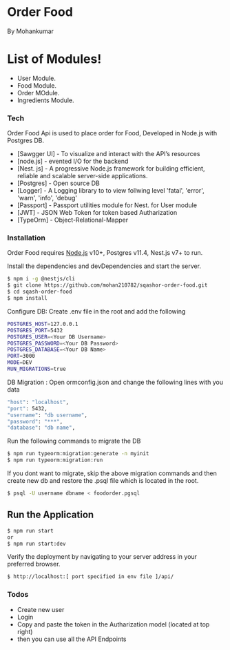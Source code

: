 # Order Food

By Mohankumar
# List of Modules!

  - User Module.
  - Food Module.
  - Order MOdule.
  - Ingredients Module.
 
### Tech

Order Food Api is used to place order for Food, Developed in Node.js with Postgres DB.

* [Sawgger UI] - To visualize and interact with the API’s resources
* [node.js] - evented I/O for the backend
* [Nest. js] - A progressive Node.js framework for building efficient, reliable and scalable server-side applications.
* [Postgres] - Open source DB
* [Logger] - A Logging library to to view follwing level 'fatal', 'error', 'warn', 'info', 'debug'
* [Passport] - Passport utilities module for Nest. for User module
* [JWT] - JSON Web Token for token based Autharization
* [TypeOrm] - Object-Relational-Mapper

### Installation

Order Food requires [Node.js](https://nodejs.org/) v10+, Postgres v11.4, Nest.js v7+ to run.

Install the dependencies and devDependencies and start the server.
```sh
$ npm i -g @nestjs/cli
$ git clone https://github.com/mohan210782/sqashor-order-food.git
$ cd sqash-order-food
$ npm install
```

Configure DB: Create  .env file in the root and add the following

```sh
POSTGRES_HOST=127.0.0.1
POSTGRES_PORT=5432
POSTGRES_USER=<Your DB Username>
POSTGRES_PASSWORD=<Your DB Password>
POSTGRES_DATABASE=<Your DB Name>
PORT=3000
MODE=DEV
RUN_MIGRATIONS=true
```

DB Migration : 
Open ormconfig.json and change the following lines with you data
```sh
"host": "localhost",
"port": 5432,
"username": "db username",
"password": "***",
"database": "db name",
```

Run the following commands to migrate the DB
```sh
$ npm run typeorm:migration:generate -n myinit
$ npm run typeorm:migration:run
```

If you dont want to migrate, skip the above migration commands and then create new db and restore the .psql file  which is located in the root.
```sh
$ psql -U username dbname < foodorder.pgsql
```

## Run the Application
```sh
$ npm run start
or
$ npm run start:dev
```
Verify the deployment by navigating to your server address in your preferred browser.

```sh
$ http://localhost:[ port specified in env file ]/api/
```

### Todos

 - Create new user 
 - Login 
 - Copy and paste the token in the Autharization model (located at top right)
 - then you can use all the API Endpoints



